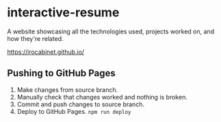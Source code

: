# interactive-resume

A website showcasing all the technologies used, projects worked on, and how they're related.

https://irocabinet.github.io/

## Pushing to GitHub Pages

1. Make changes from source branch.
1. Manually check that changes worked and nothing is broken.
1. Commit and push changes to source branch.
1. Deploy to GitHub Pages. `npm run deploy`

